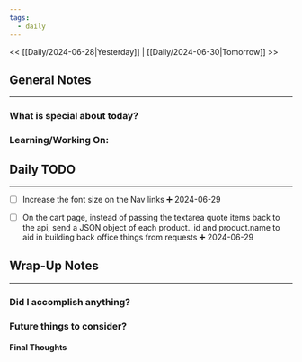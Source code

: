 ```yaml
---
tags:
  - daily
---
```

<< [[Daily/2024-06-28|Yesterday]] |  [[Daily/2024-06-30|Tomorrow]] >>

## General Notes
---
### What is special about today?


### Learning/Working On:



## Daily TODO
---
- [ ] Increase the font size on the Nav links ➕ 2024-06-29
- [ ] On the cart page, instead of passing the textarea quote items back to the api, send a JSON object of each product._id and product.name to aid in building back office things from requests ➕ 2024-06-29


## Wrap-Up Notes
---
### Did I accomplish anything?
### Future things to consider?
#### Final Thoughts

